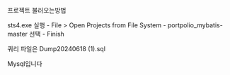 프로젝트 불러오는방법

sts4.exe 실행 - File > Open Projects from File System - portpolio_mybatis-master 선택 - Finish

쿼리 파일은 Dump20240618 (1).sql 

Mysql입니다
